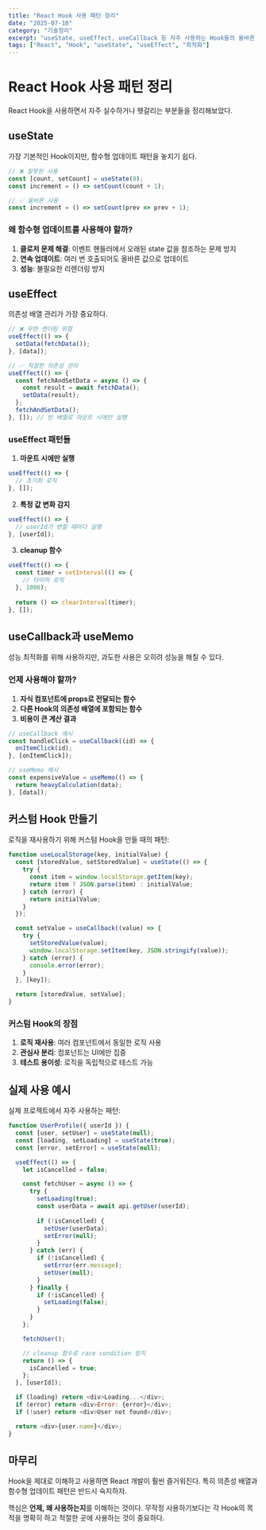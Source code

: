 ```yaml
---
title: "React Hook 사용 패턴 정리"
date: "2025-07-10"
category: "기술정리"
excerpt: "useState, useEffect, useCallback 등 자주 사용하는 Hook들의 올바른 사용법과 주의사항들을 정리해보았다. 특히 의존성 배열 관리가 중요하다."
tags: ["React", "Hook", "useState", "useEffect", "최적화"]
---
```


# React Hook 사용 패턴 정리

React Hook을 사용하면서 자주 실수하거나 헷갈리는 부분들을 정리해보았다.

## useState

가장 기본적인 Hook이지만, 함수형 업데이트 패턴을 놓치기 쉽다.

```javascript
// ❌ 잘못된 사용
const [count, setCount] = useState(0);
const increment = () => setCount(count + 1);

// ✅ 올바른 사용
const increment = () => setCount(prev => prev + 1);
```

### 왜 함수형 업데이트를 사용해야 할까?

1. **클로저 문제 해결**: 이벤트 핸들러에서 오래된 state 값을 참조하는 문제 방지
2. **연속 업데이트**: 여러 번 호출되어도 올바른 값으로 업데이트
3. **성능**: 불필요한 리렌더링 방지

## useEffect

의존성 배열 관리가 가장 중요하다.

```javascript
// ❌ 무한 렌더링 위험
useEffect(() => {
  setData(fetchData());
}, [data]);

// ✅ 적절한 의존성 관리
useEffect(() => {
  const fetchAndSetData = async () => {
    const result = await fetchData();
    setData(result);
  };
  fetchAndSetData();
}, []); // 빈 배열로 마운트 시에만 실행
```

### useEffect 패턴들

1. **마운트 시에만 실행**
```javascript
useEffect(() => {
  // 초기화 로직
}, []);
```

2. **특정 값 변화 감지**
```javascript
useEffect(() => {
  // userId가 변할 때마다 실행
}, [userId]);
```

3. **cleanup 함수**
```javascript
useEffect(() => {
  const timer = setInterval(() => {
    // 타이머 로직
  }, 1000);
  
  return () => clearInterval(timer);
}, []);
```

## useCallback과 useMemo

성능 최적화를 위해 사용하지만, 과도한 사용은 오히려 성능을 해칠 수 있다.

### 언제 사용해야 할까?

1. **자식 컴포넌트에 props로 전달되는 함수**
2. **다른 Hook의 의존성 배열에 포함되는 함수**
3. **비용이 큰 계산 결과**

```javascript
// useCallback 예시
const handleClick = useCallback((id) => {
  onItemClick(id);
}, [onItemClick]);

// useMemo 예시
const expensiveValue = useMemo(() => {
  return heavyCalculation(data);
}, [data]);
```

## 커스텀 Hook 만들기

로직을 재사용하기 위해 커스텀 Hook을 만들 때의 패턴:

```javascript
function useLocalStorage(key, initialValue) {
  const [storedValue, setStoredValue] = useState(() => {
    try {
      const item = window.localStorage.getItem(key);
      return item ? JSON.parse(item) : initialValue;
    } catch (error) {
      return initialValue;
    }
  });

  const setValue = useCallback((value) => {
    try {
      setStoredValue(value);
      window.localStorage.setItem(key, JSON.stringify(value));
    } catch (error) {
      console.error(error);
    }
  }, [key]);

  return [storedValue, setValue];
}
```

### 커스텀 Hook의 장점

1. **로직 재사용**: 여러 컴포넌트에서 동일한 로직 사용
2. **관심사 분리**: 컴포넌트는 UI에만 집중
3. **테스트 용이성**: 로직을 독립적으로 테스트 가능

## 실제 사용 예시

실제 프로젝트에서 자주 사용하는 패턴:

```javascript
function UserProfile({ userId }) {
  const [user, setUser] = useState(null);
  const [loading, setLoading] = useState(true);
  const [error, setError] = useState(null);

  useEffect(() => {
    let isCancelled = false;

    const fetchUser = async () => {
      try {
        setLoading(true);
        const userData = await api.getUser(userId);
        
        if (!isCancelled) {
          setUser(userData);
          setError(null);
        }
      } catch (err) {
        if (!isCancelled) {
          setError(err.message);
          setUser(null);
        }
      } finally {
        if (!isCancelled) {
          setLoading(false);
        }
      }
    };

    fetchUser();

    // cleanup 함수로 race condition 방지
    return () => {
      isCancelled = true;
    };
  }, [userId]);

  if (loading) return <div>Loading...</div>;
  if (error) return <div>Error: {error}</div>;
  if (!user) return <div>User not found</div>;

  return <div>{user.name}</div>;
}
```

## 마무리

Hook을 제대로 이해하고 사용하면 React 개발이 훨씬 즐거워진다. 특히 의존성 배열과 함수형 업데이트 패턴은 반드시 숙지하자.

핵심은 **언제, 왜 사용하는지**를 이해하는 것이다. 무작정 사용하기보다는 각 Hook의 목적을 명확히 하고 적절한 곳에 사용하는 것이 중요하다.